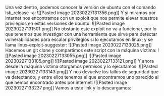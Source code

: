 Una vez dentro, podemos conocer la versión de ubuntu con el comando lsb_release -a:
![[Pasted image 20230227131356.png]]
Y si miramos por internet nos encontramos con un exploit que nos permite elevar nuestros privilegios en estas versiones de ubuntu:
![[Pasted image 20230227131501.png]]
No obstante este exploit no va a funcionar, por lo que tenemos que investigar con una herramienta que sirve para detectar vulnerabilidades para escalar privilegios si lo ejecutamos en linux; y se llama linux-exploit-suggester:
![[Pasted image 20230227133025.png]]
Hacemos un git clone y compartimos este script con la máquina víctima:
![[Pasted image 20230227133055.png]]
![[Pasted image 20230227133105.png]]
![[Pasted image 20230227133121.png]]
Y ahora desde la máquina víctima otorgamos permisos y lo ejecutamos:
![[Pasted image 20230227133143.png]]
Y nos devuelve los fallos de seguridad que va detectando; y entre ellos tenemos el que encontramos uno parecido al que hemos encontrado antes por internet:
![[Pasted image 20230227133237.png]]
Vamos a este link y lo descargamos: